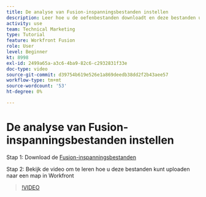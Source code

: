 ```yaml
---
title: De analyse van Fusion-inspanningsbestanden instellen
description: Leer hoe u de oefenbestanden downloadt en deze bestanden uploadt naar een map in Workfront, in [!DNL Adobe Workfront Fusion].
activity: use
team: Technical Marketing
type: Tutorial
feature: Workfront Fusion
role: User
level: Beginner
kt: 8998
exl-id: 2499a65a-a3c6-4ba9-82c6-c2932831f33e
doc-type: video
source-git-commit: d39754b619e526e1a869deedb38dd2f2b43aee57
workflow-type: tm+mt
source-wordcount: '53'
ht-degree: 0%

---
```


# De analyse van Fusion-inspanningsbestanden instellen

Stap 1: Download de [Fusion-inspanningsbestanden](/help/assets/fusion-exercise-files.zip)

Stap 2: Bekijk de video om te leren hoe u deze bestanden kunt uploaden naar een map in Workfront

>[!VIDEO](https://video.tv.adobe.com/v/335258/?quality=12)
